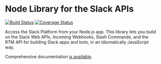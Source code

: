 # Node Library for the Slack APIs

[![Build Status](https://travis-ci.org/slackapi/node-slack-sdk.svg?branch=master)](https://travis-ci.org/slackapi/node-slack-sdk)
[![Coverage Status](https://coveralls.io/repos/github/slackapi/node-slack-sdk/badge.svg?branch=master)](https://coveralls.io/github/slackapi/node-slack-sdk?branch=master)


Access the Slack Platform from your Node.js app. This library lets you build on the Slack Web APIs, Incoming Webhooks,
Slash Commands, and the RTM API for building Slack apps and bots, in an idiomatically JavaScript way.

Comprehensive documentation [is available](https://slackapi.github.io/node-slack-sdk).